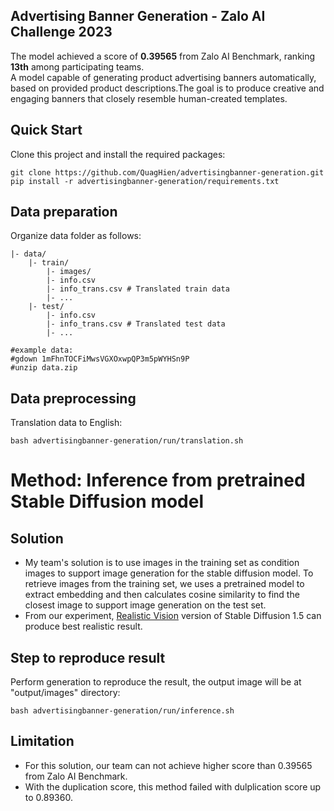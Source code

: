 ##  Advertising Banner Generation - Zalo AI Challenge 2023
The model achieved a score of **0.39565** from Zalo AI Benchmark, ranking **13th** among participating teams.  
A model capable of generating product advertising banners automatically, based on provided product descriptions.The goal is to produce creative and engaging banners that closely resemble human-created templates.
## Quick Start
Clone this project and install the required packages:
```
git clone https://github.com/QuagHien/advertisingbanner-generation.git
pip install -r advertisingbanner-generation/requirements.txt
```
## Data preparation
Organize data folder as follows:
  ```
  |- data/
      |- train/
          |- images/
          |- info.csv
          |- info_trans.csv # Translated train data
          |- ...
      |- test/
          |- info.csv
          |- info_trans.csv # Translated test data
          |- ...

#example data:
#gdown 1mFhnTOCFiMwsVGXOxwpQP3m5pWYHSn9P
#unzip data.zip
  ```
## Data preprocessing
Translation data to English:
```
bash advertisingbanner-generation/run/translation.sh
```
# Method: Inference from pretrained Stable Diffusion model
## Solution  
*   My team's solution is to use images in the training set as condition images to support image generation for the stable diffusion model. To retrieve images from the training set, we uses a pretrained model to extract embedding and then calculates cosine similarity to find the closest image to support image generation on the test set.
*   From our experiment, [Realistic Vision](https://civitai.com/models/4201/realistic-vision-v51) version of Stable Diffusion 1.5 can produce best realistic result.
## Step to reproduce result  
Perform generation to reproduce the result, the output image will be at "output/images" directory:
```
bash advertisingbanner-generation/run/inference.sh
```
## Limitation

*    For this solution, our team can not achieve higher score than 0.39565 from Zalo AI Benchmark.
*    With the duplication score, this method failed with dulplication score up to 0.89360.
